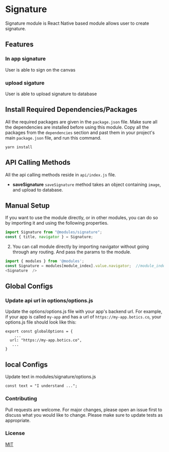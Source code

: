 # Signature 
Signature module is React Native based module allows user to create signature. 


## Features

### In app signature
User is able to sign on the canvas 

### upload sigature
User is able to upload signature to database

## Install Required Dependencies/Packages
All the required packages are given in the `package.json` file. Make sure all the dependencies are installed before using this module. Copy all the packages from the `dependencies` section and past them in your project's main `package.json` file, and run this command.
  ```
  yarn install
  ```

## API Calling Methods
All the api calling methods reside in `api/index.js` file.

* **saveSignature**
`saveSignature` method takes an object containing `image`, and upload to database.




## Manual Setup
If you want to use the module directly, or in other modules, you can do so by importing it and using the following properties.

```javascript
import Signature from "@modules/signature";
const { title, navigator } = Signature;
```

2. You can call module directly by importing navigator without going through any routing. And pass the params to the module.

```javascript
import { modules } from '@modules';
const Signature = modules[module_index].value.navigator;  //module_index : position of the module in modules folder
<Signature  />
```

## Global Configs
### Update api url in options/options.js

Update the options/options.js file with your app's backend url. For example, if your app is called `my-app` and has a url of `https://my-app.botics.co`, your options.js file should look like this: 

```
export const globalOptions = {
    ...
  url: "https://my-app.botics.co",
   ...
}
```

## local Configs
Update text in modules/signature/options.js

```
const text = "I understand ...";
```





### Contributing

Pull requests are welcome. For major changes, please open an issue first to discuss what you would like to change.
Please make sure to update tests as appropriate.

### License

[MIT](https://choosealicense.com/licenses/mit/)

